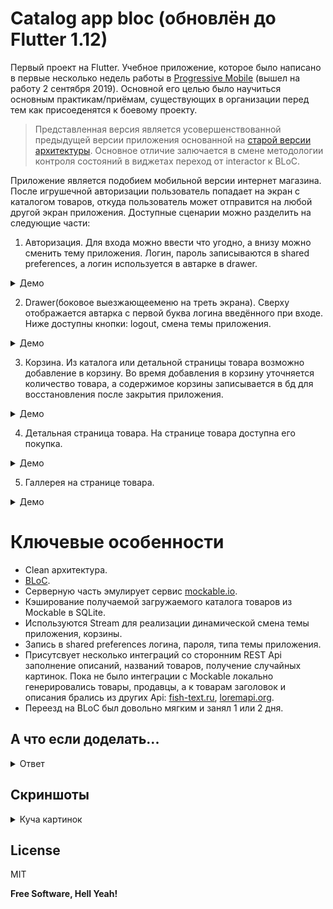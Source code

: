 # Catalog app bloc (обновлён до Flutter 1.12)

Первый проект на Flutter. Учебное приложение, которое было написано в первые несколько недель работы в [Progressive Mobile][ProgressiveMobile] (вышел на работу 2 сентября 2019). Основной его целью было научиться основным практикам/приёмам, существующих в организации перед тем как присоеденятся к боевому проекту.

>Представленная версия является усовершенствованной предыдущей версии приложения основанной на [старой версии архитектуры][GitHubCatalogApp]. Основное отличие залючается в смене методологии контроля состояний в виджетах переход от interactor к BLoC.

Приложение является подобием мобильной версии интернет магазина. После игрушечной авторизации пользователь попадает на экран с каталогом товаров, откуда пользователь может отправится на любой другой экран приложения. Доступные сценарии можно разделить на следующие части:
1) Авторизация. Для входа  можно ввести что угодно, а внизу можно сменить тему приложения. Логин, пароль записываются 
в shared preferences, а логин используется в автарке в drawer.

<details>
    <summary>Демо</summary>
                                
   ![auth demo][AuthDemo]
</details>

2) Drawer(боковое выезжающееменю на треть экрана). Сверху отображается автарка с первой буква логина введённого при
 входе. Ниже доступны кнопки: logout, смена темы приложения. 

<details>
    <summary>Демо</summary>
                                
   ![drawer demo][DrawerDemo]
</details>

3) Корзина. Из каталога или детальной страницы товара возможно добавление в корзину. Во время добавления в корзину
 уточняется количество товара, а содержимое корзины записывается в бд для восстановления после закрытия приложения. 

<details>
    <summary>Демо</summary>
                                
   ![cart demo][CartDemo]

</details>

4) Детальная страница товара. На странице товара доступна его покупка.

<details>
    <summary>Демо</summary>
                                
   ![detail item demo][DetailItemDemo]

</details>

5) Галлерея на странице товара. 
<details>
    <summary>Демо</summary>
                                
   ![gallery item demo][GalleryDemo]

</details>

# Ключевые особенности
  - Clean архитектура.
  - [BLoC][BlocReference].
  - Серверную часть эмулирует сервис [mockable.io][MockableIO].
  - Кэширование получаемой загружаемого каталога товаров из Mockable в SQLite.
  - Используются Stream для реализации динамической смена темы приложения, корзины.
  - Запись в shared preferences логина, пароля, типа темы приложения.
  - Присутсвует несколько интеграций со сторонним REST Api заполнение описаний, названий товаров, получение случайных картинок. Пока не было интеграции с Mockable локально генерировались товары, продавцы, а к товарам заголовок и описания брались из других Api: [fish-text.ru][FishTextApi], [loremapi.org][LoremApi].
  - Переезд на BLoC был довольно мягким и занял 1 или 2 дня.

## А что если доделать...

<details>
  <summary>Ответ</summary>
  С конца декабря 2019 я нахожусь на перепутье. Либо я устраиваюсь на работу как Flutter-разработчик, либо возвращаюсь в веб.
</details>

## Скриншоты

<details>
  <summary>Куча картинок</summary>


![black start screen][BlackStartScreen]

![white start screen][WhiteStartScreen]

![black invalid start screen][BlackInvalidStartScreen]

![white invalid start screen][WhiteInvalidStartScreen]

![black catalog screen][BlackCatalogScreen]

![white catalog screen][WhiteCatalogScreen]

![black drawer][BlackDrawer]

![white drawer][WhiteDrawer]

![black choose count dialog][BlackChooseCountDialog]

![white choose count dialog][WhiteChooseCountDialog]

![black cart screen][BlackCartScreen]

![white cart screen][WhiteCartScreenNotEmpty]

![black cart screen empty][BlackCartScreenEmpty]

![white cart screen empty][WhiteCartScreen]

![black item screen][BlackItemScreen]

![white item screen][WhiteItemScreen]

![app in background][AppInBackground]
</details>


License
----

MIT

**Free Software, Hell Yeah!**

   [ProgressiveMobile]:<http://pmobi.ru/>
   [GitHubCatalogApp]:<https://github.com/iebrosalin/catalog_app/>
   [MockableIO]:<https://www.mockable.io/>
   [BlocReference]:<https://pub.dev/packages/flutter_bloc>
   [LoremApi]:<https://loremipsum.wiegertschouten.nl>
   [FishTextApi]:<https://fish-text.ru>

   [AuthDemo]:<https://github.com/iebrosalin/mobile/tree/flutter/catalog_app/bloc/descriptions/gif/demo_login.gif>
   [DrawerDemo]:<https://github.com/iebrosalin/mobile/tree/flutter/catalog_app/bloc/descriptions/gif/demo_logout.gif>
   [CartDemo]:<https://github.com/iebrosalin/mobile/tree/flutter/catalog_app/bloc/descriptions/gif/demo_cart%20.gif>
   [DetailItemDemo]:<https://github.com/iebrosalin/mobile/tree/flutter/catalog_app/bloc/descriptions/gif/demo_item_page.gif>
   [GalleryDemo]:<https://github.com/iebrosalin/mobile/tree/flutter/catalog_app/bloc/descriptions/gif/gallery_demo.gif>

   [BlackStartScreen]:<https://github.com/iebrosalin/mobile/tree/flutter/catalog_app/bloc/descriptions/black_start_screen.jpeg>
   [WhiteStartScreen]:<https://github.com/iebrosalin/mobile/tree/flutter/catalog_app/bloc/descriptions/white_start_screen.jpeg>
   [BlackInvalidStartScreen]:<https://github.com/iebrosalin/mobile/tree/flutter/catalog_app/bloc/descriptions/black_invalid_start_screen.jpeg>
   [WhiteInvalidStartScreen]:<https://github.com/iebrosalin/mobile/tree/flutter/catalog_app/bloc/descriptions/white_invalid_start_screen.jpeg>
   [BlackCatalogScreen]:<https://github.com/iebrosalin/mobile/tree/flutter/catalog_app/bloc/descriptions/black_catalog_screen.jpeg>
   [WhiteCatalogScreen]:<https://github.com/iebrosalin/mobile/tree/flutter/catalog_app/bloc/descriptions/white_catalog_screen.jpeg>
   [BlackDrawer]:<https://github.com/iebrosalin/mobile/tree/flutter/catalog_app/bloc/descriptions/black_drawer.jpeg>
   [WhiteDrawer]:<https://github.com/iebrosalin/mobile/tree/flutter/catalog_app/bloc/descriptions/white_drawer.jpeg>
   [BlackChooseCountDialog]:<https://github.com/iebrosalin/mobile/tree/flutter/catalog_app/bloc/descriptions/black_choose_count_dialog.jpeg>
   [WhiteChooseCountDialog]:<https://github.com/iebrosalin/mobile/tree/flutter/catalog_app/bloc/descriptions/white_choose_count_dialog.jpeg>
   [WhiteCartScreen]:<https://github.com/iebrosalin/mobile/tree/flutter/catalog_app/bloc/descriptions/white_cart_screen.jpeg>
   [BlackCartScreen]:<https://github.com/iebrosalin/mobile/tree/flutter/catalog_app/bloc/descriptions/black_cart_screen.jpeg>
   [WhiteCartScreenNotEmpty]:<https://github.com/iebrosalin/mobile/tree/flutter/catalog_app/bloc/descriptions/white_cart_screen_not_empty.jpeg>
   [BlackCartScreenEmpty]:<https://github.com/iebrosalin/mobile/tree/flutter/catalog_app/bloc/descriptions/black_cart_screen_empty.jpeg>
   [BlackItemScreen]:<https://github.com/iebrosalin/mobile/tree/flutter/catalog_app/bloc/descriptions/black_item_screen.jpeg>
   [WhiteItemScreen]:<https://github.com/iebrosalin/mobile/tree/flutter/catalog_app/bloc/descriptions/white_item_screen.jpeg>
   [AppInBackground]:<https://github.com/iebrosalin/mobile/tree/flutter/catalog_app/bloc/descriptions/app_in_background.jpeg>